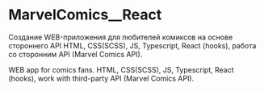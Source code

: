 # MarvelComics\_\_React

Создание WEB-приложения для любителей комиксов на основе стороннего API
HTML, CSS(SCSS), JS, Typescript, React (hooks), работа со сторонним API (Marvel Comics API).

WEB app for comics fans.
HTML, CSS(SCSS), JS, Typescript, React (hooks), work with third-party API (Marvel Comics API).
